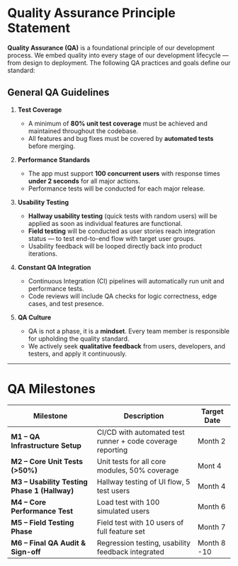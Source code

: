 # Quality Assurance Principle Statement

**Quality Assurance (QA)** is a foundational principle of our development process. 
We embed quality into every stage of our development lifecycle — from design to deployment. 
The following QA practices and goals define our standard:

## General QA Guidelines

1. **Test Coverage**
   - A minimum of **80% unit test coverage** must be achieved and maintained throughout the codebase.
   - All features and bug fixes must be covered by **automated tests** before merging.

2. **Performance Standards**
   - The app must support **100 concurrent users** with response times **under 2 seconds** for all major actions.
   - Performance tests will be conducted for each major release.

3. **Usability Testing**
   - **Hallway usability testing** (quick tests with random users) will be applied as soon as individual features are functional.
   - **Field testing** will be conducted as user stories reach integration status — to test end-to-end flow with target user groups.
   - Usability feedback will be looped directly back into product iterations.

4. **Constant QA Integration**
   - Continuous Integration (CI) pipelines will automatically run unit and performance tests.
   - Code reviews will include QA checks for logic correctness, edge cases, and test presence.

5. **QA Culture**
   - QA is not a phase, it is a **mindset**. Every team member is responsible for upholding the quality standard.
   - We actively seek **qualitative feedback** from users, developers, and testers, and apply it continuously.

---

# QA Milestones

| Milestone | Description | Target Date | 
|-----------|-------------|-------------|
| **M1 – QA Infrastructure Setup** | CI/CD with automated test runner + code coverage reporting | Month 2 | 
| **M2 – Core Unit Tests (>50%)** | Unit tests for all core modules, 50% coverage | Mont 4  | 
| **M3 – Usability Testing Phase 1 (Hallway)** | Hallway testing of UI flow, 5 test users | Month 4 | 
| **M4 – Core Performance Test** | Load test with 100 simulated users | Month 6 | 
| **M5 – Field Testing Phase** | Field test with 10 users of full feature set | Month 7 | 
| **M6 – Final QA Audit & Sign-off** | Regression testing, usability feedback integrated | Month 8 -10 |
